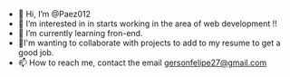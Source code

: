 - 👋 Hi, I’m @Paez012
- 👀 I’m interested in in starts working in the area of web development !!
- 🌱 I’m currently learning fron-end.
- 💞️I'm wanting to collaborate with projects to add to my resume to get a good job.
- 📫 How to reach me, contact the email gersonfelipe27@gmail.com

<!---
Paez012/Paez012 is a ✨ special ✨ repository because its `README.md` (this file) appears on your GitHub profile.
You can click the Preview link to take a look at your changes.
--->
